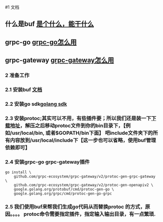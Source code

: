 #1 文档
## 什么是buf [是个什么，能干什么](https://docs.buf.build/introduction)
## grpc-go [grpc-go怎么用](https://grpc.io/docs/languages/go/quickstart/)
## grpc-gateway [grpc-gateway怎么用](https://github.com/grpc-ecosystem/grpc-gateway)

### 2 准备工作  
### 2.1 安装buf [文档](https://docs.buf.build/installation)  
### 2.2 安装go sdk[golang sdk](https://golang.org/dl/)  
### 2.3 安装protoc;其实可以不用，有些插件要；所以我们还是装一下[下载地址](https://github.com/protocolbuffers/protobuf/releases)，解压之后移动protoc文件到你的bin目录下，【例如/usr/local/bin, 或者$GOPATH/bin下面】 吧include文件夹下的所有内容放到/usr/local/include下【这一步也可以省略，使用buf管理依赖即可】  
### 2.4 安装grpc-go grpc-gateway插件
```
go install \
    github.com/grpc-ecosystem/grpc-gateway/v2/protoc-gen-grpc-gateway \
    github.com/grpc-ecosystem/grpc-gateway/v2/protoc-gen-openapiv2 \
    google.golang.org/protobuf/cmd/protoc-gen-go \
    google.golang.org/grpc/cmd/protoc-gen-go-grpc  
```

### 2.5 我们使用buf来帮我们生成go代码从而替换protoc 的方式，原因。。。。  protoc命令需要指定插件，指定输入输出目录，有一点繁琐. 
